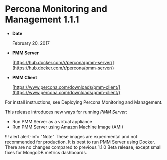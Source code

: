 # Percona Monitoring and Management 1.1.1

* **Date**

    February 20, 2017

* **PMM Server**

    [https://hub.docker.com/r/percona/pmm-server/](https://hub.docker.com/r/percona/pmm-server/)

* **PMM Client**

    [https://www.percona.com/downloads/pmm-client/](https://www.percona.com/downloads/pmm-client/)

For install instructions, see Deploying Percona Monitoring and Management.

This release introduces new ways for running *PMM Server*:

* Run PMM Server as a virtual appliance
* Run PMM Server using Amazon Machine Image (AMI)

!!! alert alert-info "Note"
    These images are experimental and not recommended for production. It is best to run PMM Server using Docker. There are no changes compared to previous 1.1.0 Beta release, except small fixes for MongoDB metrics dashboards.
